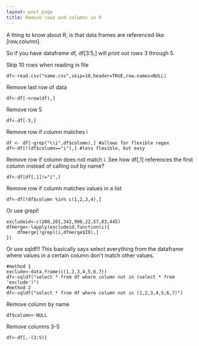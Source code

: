 ```yaml
---
layout: post_page
title: Remove rows and columns in R
---
```



A thing to know about R, is that data frames are referenced like [row,column].

So if you have dataframe df, df[3:5,] will print out rows 3 through 5.

Skip 10 rows when reading in file
	
	df<-read.csv("name.csv",skip=10,header=TRUE,row.names=NULL)

Remove last row of data
	
	df<-df[-nrow(df),]

Remove row 5
	
	df<-df[-5,]

Remove row if column matches i
	
	df <- df[-grep("\\i",df$column),] #allows for flexible regex
	df<-df[!(df$column=="i"),] #less flexible, but easy

Remove row if column does not match i. See how df[,1] references the first column instead of calling out by name?
	
	df<-df[df[,1]!="i",] 

Remove row if column matches values in a list

	df<-df[!df$column %in% c(1,2,3,4),]

Or use grepl!

	excludeid<-c(200,201,342,908,22,57,83,445)
	dfmerge<-lapply(excludeid,function(i){
		dfmerge[!grepl(i,dfmerge$ID),]
	})

Or use sqldf!! This basically says select everything from the dataframe where values in a certain column don't match other values.
	
	#method 1
	exclude<-data.frame(c(1,2,3,4,5,6,7))
	df<-sqldf("select * from df where column not in (select * from 'exclude')") 
	#method 2
	df<-sqldf("select * from df where column not in (1,2,3,4,5,6,7)")

Remove column by name
	
	df$column<-NULL 

Remove columns 3-5
	
	df<-df[,-(3:5)]
